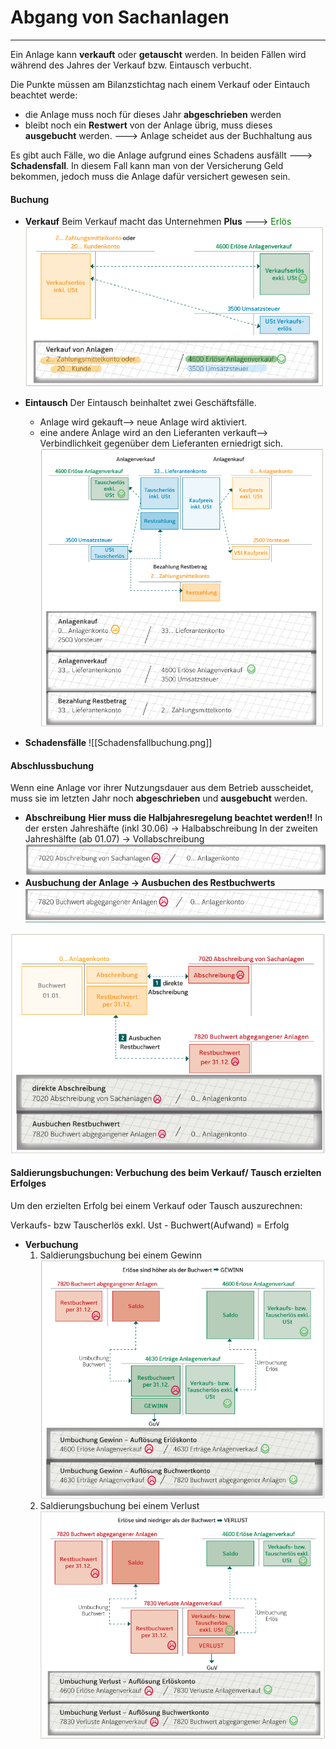 # Abgang von Sachanlagen
---
Ein Anlage kann **verkauft** oder **getauscht** werden. In beiden Fällen wird während des Jahres der Verkauf bzw. Eintausch verbucht.

Die Punkte müssen am Bilanzstichtag nach einem Verkauf oder Eintauch beachtet werde:
- die Anlage muss noch für dieses Jahr **abgeschrieben** werden
- bleibt noch ein **Restwert** von der Anlage übrig, muss dieses **ausgebucht** werden.
---> Anlage scheidet aus der Buchhaltung aus

Es gibt auch Fälle, wo die Anlage aufgrund eines Schadens ausfällt ---> **Schadensfall**. In diesem Fall kann man von der Versicherung Geld bekommen, jedoch muss die Anlage dafür versichert gewesen sein.

#### Buchung
- **Verkauf**
   Beim Verkauf macht das Unternehmen **Plus** ---> <font color="green">Erlös</font>
   ![Verkaufbuchung.png](Verkaufbuchung.png)
   
- **Eintausch**
    Der Eintausch beinhaltet zwei Geschäftsfälle.
	- Anlage wird gekauft--> neue Anlage wird aktiviert.
	- eine andere Anlage wird an den Lieferanten verkauft--> Verbindlichkeit gegenüber dem Lieferanten erniedrigt sich.
   ![Eintauschbuchun.png](Eintauschbuchun.png)
- **Schadensfälle**
![[Schadensfallbuchung.png]]   

#### Abschlussbuchung
Wenn eine Anlage vor ihrer Nutzungsdauer aus dem Betrieb ausscheidet, muss sie im letzten Jahr noch **abgeschrieben** und **ausgebucht** werden.
   
 - **Abschreibung**
  **Hier muss die Halbjahresregelung beachtet werden!!**
  In der ersten Jahreshäfte (inkl 30.06) -> Halbabschreibung
  In der zweiten Jahreshälfte (ab 01.07) -> Vollabschreibung
  ![AbschreibungAnlage.png](AbschreibungAnlage.png)
 - **Ausbuchung der Anlage -> Ausbuchen des Restbuchwerts**
  ![Anlagenausbuchen.png](Anlagenausbuchen.png)
   
  ![Abschlussbuchung.png](Abschlussbuchung.png)
  
  #### Saldierungsbuchungen: Verbuchung des beim Verkauf/ Tausch erzielten Erfolges
  
  Um den erzielten Erfolg bei einem Verkauf oder Tausch auszurechnen:
  
  Verkaufs- bzw Tauscherlös exkl. Ust - Buchwert(Aufwand) = Erfolg
  
  - **Verbuchung**
     1. Saldierungsbuchung bei einem Gewinn 
       ![Saldierunggewinn.png](Saldierunggewinn.png)
	 2. Saldierungsbuchung bei einem Verlust 
       ![Saldierungverlust.png](Saldierungverlust.png)
  